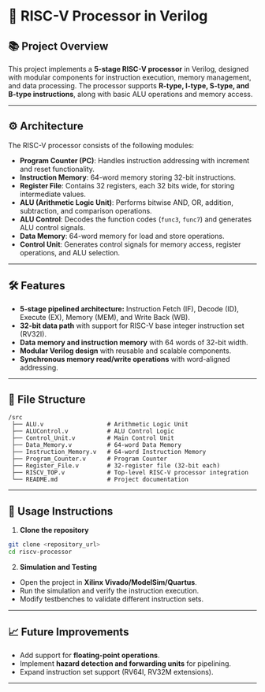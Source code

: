 # 🚀 RISC-V Processor in Verilog

## 📚 **Project Overview**
This project implements a **5-stage RISC-V processor** in Verilog, designed with modular components for instruction execution, memory management, and data processing. The processor supports **R-type, I-type, S-type, and B-type instructions**, along with basic ALU operations and memory access.

---

## ⚙️ **Architecture**

The RISC-V processor consists of the following modules:
- **Program Counter (PC)**: Handles instruction addressing with increment and reset functionality.
- **Instruction Memory**: 64-word memory storing 32-bit instructions.
- **Register File**: Contains 32 registers, each 32 bits wide, for storing intermediate values.
- **ALU (Arithmetic Logic Unit)**: Performs bitwise AND, OR, addition, subtraction, and comparison operations.
- **ALU Control**: Decodes the function codes (`func3`, `func7`) and generates ALU control signals.
- **Data Memory**: 64-word memory for load and store operations.
- **Control Unit**: Generates control signals for memory access, register operations, and ALU selection.

---

## 🛠️ **Features**
- **5-stage pipelined architecture:** Instruction Fetch (IF), Decode (ID), Execute (EX), Memory (MEM), and Write Back (WB).
- **32-bit data path** with support for RISC-V base integer instruction set (RV32I).
- **Data memory and instruction memory** with 64 words of 32-bit width.
- **Modular Verilog design** with reusable and scalable components.
- **Synchronous memory read/write operations** with word-aligned addressing.

---

## 💾 **File Structure**
```
/src  
 ├── ALU.v                  # Arithmetic Logic Unit  
 ├── ALUControl.v           # ALU Control Logic  
 ├── Control_Unit.v         # Main Control Unit  
 ├── Data_Memory.v          # 64-word Data Memory  
 ├── Instruction_Memory.v   # 64-word Instruction Memory  
 ├── Program_Counter.v      # Program Counter  
 ├── Register_File.v        # 32-register file (32-bit each)  
 ├── RISCV_TOP.v            # Top-level RISC-V processor integration  
 └── README.md              # Project documentation  
```

---

## 🚦 **Usage Instructions**
1. **Clone the repository**
```bash
git clone <repository_url>
cd riscv-processor
```

2. **Simulation and Testing**
- Open the project in **Xilinx Vivado/ModelSim/Quartus**.  
- Run the simulation and verify the instruction execution.  
- Modify testbenches to validate different instruction sets.  

---

## 📈 **Future Improvements**
- Add support for **floating-point operations**.  
- Implement **hazard detection and forwarding units** for pipelining.  
- Expand instruction set support (RV64I, RV32M extensions).  

---
